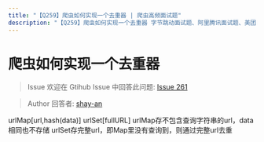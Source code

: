 ```yaml
---
title: "【Q259】爬虫如何实现一个去重器 | 爬虫高频面试题"
description: "【Q259】爬虫如何实现一个去重器 字节跳动面试题、阿里腾讯面试题、美团小米面试题。"
---
```


# 爬虫如何实现一个去重器

> Issue
> 欢迎在 Gtihub Issue 中回答此问题: [Issue 261](https://github.com/shfshanyue/Daily-Question/issues/261)

> Author
> 回答者: [shay-an](https://github.com/shay-an)

urlMap[url,hash(data)]
urlSet[fullURL]
urlMap存不包含查询字符串的url，data相同也不存储
urlSet存完整url，即Map里没有查询到，则通过完整url去重
